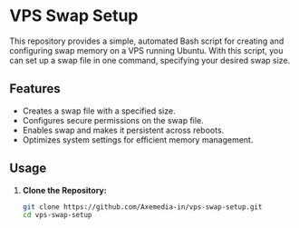 # VPS Swap Setup

This repository provides a simple, automated Bash script for creating and configuring swap memory on a VPS running Ubuntu. With this script, you can set up a swap file in one command, specifying your desired swap size.

## Features

- Creates a swap file with a specified size.
- Configures secure permissions on the swap file.
- Enables swap and makes it persistent across reboots.
- Optimizes system settings for efficient memory management.

## Usage

1. **Clone the Repository:**

   ```bash
   git clone https://github.com/Axemedia-in/vps-swap-setup.git
   cd vps-swap-setup
